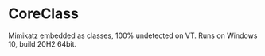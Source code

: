 # CoreClass
Mimikatz embedded as classes, 100% undetected on VT. Runs on Windows 10, build 20H2 64bit.
